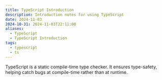 ```yaml
---
title: TypeScript Introduction
description: Introduction notes for using TypeScript
date: 2024-11-03
2024-10-31: 2024-11-03T22:11:00
aliases:
  - TypeScript
  - TypeScript Introduction
tags:
  - typescript
  - ts
---
```

TypeScript is a static compile-time type checker. It ensures type-safety, helping catch bugs at compile-time rather than at runtime.